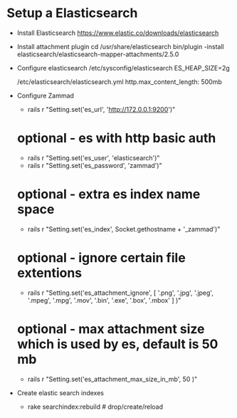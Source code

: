 # Setup a Elasticsearch

* Install Elasticsearch
  https://www.elastic.co/downloads/elasticsearch

* Install attachment plugin
  cd /usr/share/elasticsearch
  bin/plugin -install elasticsearch/elasticsearch-mapper-attachments/2.5.0

* Configure elasticsearch
  /etc/sysconfig/elasticsearch
  ES_HEAP_SIZE=2g

  /etc/elasticsearch/elasticsearch.yml
  http.max_content_length: 500mb

* Configure Zammad

  * rails r "Setting.set('es_url', 'http://172.0.0.1:9200')"

  # optional - es with http basic auth
  * rails r "Setting.set('es_user', 'elasticsearch')"
  * rails r "Setting.set('es_password', 'zammad')"

  # optional - extra es index name space
  * rails r "Setting.set('es_index', Socket.gethostname + '_zammad')"

  # optional - ignore certain file extentions
  * rails r "Setting.set('es_attachment_ignore', [ '.png', '.jpg', '.jpeg', '.mpeg', '.mpg', '.mov', '.bin', '.exe', '.box', '.mbox' ] )"

  # optional - max attachment size which is used by es, default is 50 mb
  * rails r "Setting.set('es_attachment_max_size_in_mb', 50 )"


* Create elastic search indexes
  * rake searchindex:rebuild # drop/create/reload

